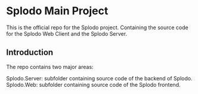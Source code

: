 # Splodo Main Project
This is the official repo for the Splodo project. Containing the source code for the Splodo Web Client and the Splodo Server.

## Introduction
The repo contains two major areas: 

Splodo.Server: subfolder containing source code of the backend of Splodo.  
Splodo.Web: subfolder containing source code of the Splodo frontend.
